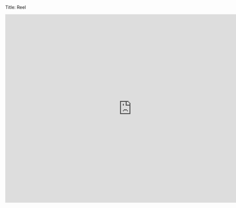 Title: Reel

<iframe src="https://player.vimeo.com/video/160423668?loop=1&title=0&byline=0&portrait=0&badge=0" width="800" height="600" frameborder="0" webkitallowfullscreen mozallowfullscreen allowfullscreen></iframe>

